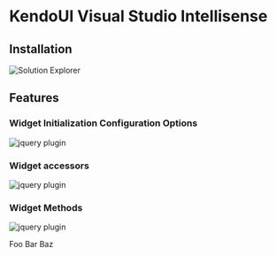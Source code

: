 # KendoUI Visual Studio Intellisense

## Installation

![Solution Explorer](http://localhost/kendo-docs/howto/vsdoc/solution-explorer.png)

## Features

### Widget Initialization Configuration Options

![jquery plugin](http://localhost/kendo-docs/howto/vsdoc/jquery-plugin.png)

### Widget accessors

![jquery plugin](http://localhost/kendo-docs/howto/vsdoc/jquery-accessor.png)

### Widget Methods

![jquery plugin](http://localhost/kendo-docs/howto/vsdoc/widget-method.png)

Foo Bar Baz
